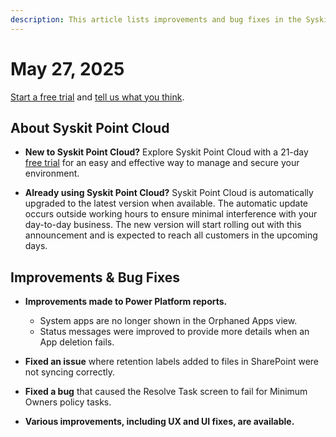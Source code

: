 ```yaml
---
description: This article lists improvements and bug fixes in the Syskit Point Cloud version 2025.3.93.28
---
```


# May 27, 2025

[Start a free trial](https://www.syskit.com/products/point/free-trial/) and [tell us what you think](https://www.syskit.com/company/contact-us/).

## About Syskit Point Cloud

* **New to Syskit Point Cloud?** Explore Syskit Point Cloud with a 21-day [free trial](https://www.syskit.com/products/point/free-trial/) for an easy and effective way to manage and secure your environment.

* **Already using Syskit Point Cloud?** Syskit Point Cloud is automatically upgraded to the latest version when available. The automatic update occurs outside working hours to ensure minimal interference with your day-to-day business. The new version will start rolling out with this announcement and is expected to reach all customers in the upcoming days.


## Improvements & Bug Fixes 

* **Improvements made to Power Platform reports.**
  * System apps are no longer shown in the Orphaned Apps view.
  * Status messages were improved to provide more details when an App deletion fails. 

* **Fixed an issue** where retention labels added to files in SharePoint were not syncing correctly.

* **Fixed a bug** that caused the Resolve Task screen to fail for Minimum Owners policy tasks.

* **Various improvements, including UX and UI fixes, are available.**